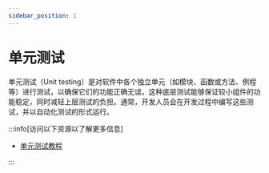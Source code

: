 ```yaml
---
sidebar_position: 1
---
```


# 单元测试

单元测试（Unit testing）是对软件中各个独立单元（如模块、函数或方法、例程等）进行测试，以确保它们的功能正确无误。这种底层测试能够保证较小组件的功能稳定，同时减轻上层测试的负担。通常，开发人员会在开发过程中编写这些测试，并以自动化测试的形式运行。

:::info[访问以下资源以了解更多信息]

- [单元测试教程](https://www.guru99.com/unit-testing-guide.html)

:::
